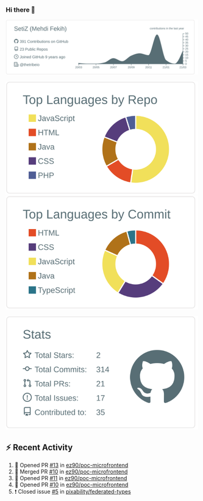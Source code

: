 ### Hi there 👋

[![](https://raw.githubusercontent.com/SetiZ/SetiZ/master/profile-summary-card-output/default/0-profile-details.svg)](https://github.com/vn7n24fzkq/github-profile-summary-cards)

[![](https://raw.githubusercontent.com/SetiZ/SetiZ/master/profile-summary-card-output/default/1-repos-per-language.svg)](https://github.com/vn7n24fzkq/github-profile-summary-cards)
[![](https://raw.githubusercontent.com/SetiZ/SetiZ/master/profile-summary-card-output/default/2-most-commit-language.svg)](https://github.com/vn7n24fzkq/github-profile-summary-cards)

[![](https://raw.githubusercontent.com/SetiZ/SetiZ/master/profile-summary-card-output/default/3-stats.svg)](https://github.com/vn7n24fzkq/github-profile-summary-cards)


## :zap: Recent Activity	

<!--START_SECTION:activity-->
1. 💪 Opened PR [#13](https://github.com/ez90/poc-microfrontend/pull/13) in [ez90/poc-microfrontend](https://github.com/ez90/poc-microfrontend)
2. 🎉 Merged PR [#10](https://github.com/ez90/poc-microfrontend/pull/10) in [ez90/poc-microfrontend](https://github.com/ez90/poc-microfrontend)
3. 💪 Opened PR [#11](https://github.com/ez90/poc-microfrontend/pull/11) in [ez90/poc-microfrontend](https://github.com/ez90/poc-microfrontend)
4. 💪 Opened PR [#10](https://github.com/ez90/poc-microfrontend/pull/10) in [ez90/poc-microfrontend](https://github.com/ez90/poc-microfrontend)
5. ❗️ Closed issue [#5](https://github.com/pixability/federated-types/issues/5) in [pixability/federated-types](https://github.com/pixability/federated-types)
<!--END_SECTION:activity-->

<!--
**SetiZ/SetiZ** is a ✨ _special_ ✨ repository because its `README.md` (this file) appears on your GitHub profile.

Here are some ideas to get you started:

- 🔭 I’m currently working on ...
- 🌱 I’m currently learning ...
- 👯 I’m looking to collaborate on ...
- 🤔 I’m looking for help with ...
- 💬 Ask me about ...
- 📫 How to reach me: ...
- 😄 Pronouns: ...
- ⚡ Fun fact: ...
-->
